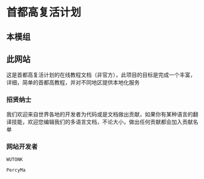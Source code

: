 # 首都高复活计划

## 本模组


## 此网站

这是首都高复活计划的在线教程文档（非官方），此项目的目标是完成一个丰富，详细，简单的首都高教程，并对不同地区提供本地化服务

### 招贤纳士

我们欢迎来自世界各地的开发者为代码或是文档做出贡献，如果你有某种语言的翻译技能，欢迎您编辑我们的多语言文档，不论大小，做出任何贡献都会加入贡献名单

### 网站开发者

`WUTONK`

`PercyMa` 




